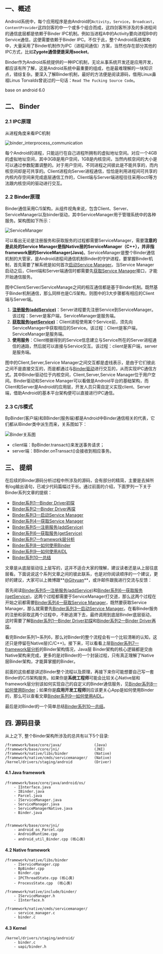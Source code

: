## 一、概述

Android系统中，每个应用程序是由Android的`Activity`，`Service`，`Broadcast`，`ContentProvider`这四剑客的中一个或多个组合而成，这四剑客所涉及的多进程间的通信底层都是依赖于Binder IPC机制。例如当进程A中的Activity要向进程B中的Service通信，这便需要依赖于Binder IPC。不仅于此，整个Android系统架构中，大量采用了Binder机制作为IPC（进程间通信）方案，当然也存在部分其他的IPC方式，比如**Zygote通信便是采用socket**。

Binder作为Android系统提供的一种IPC机制，无论从事系统开发还是应用开发，都应该有所了解，这是Android系统中最重要的组成，也是最难理解的一块知识点，错综复杂。要深入了解Binder机制，最好的方法便是阅读源码，借用Linux鼻祖Linus Torvalds曾说过的一句话：`Read The Fucking Source Code`。

base on android 6.0

## 二、 Binder

### 2.1 IPC原理

从进程角度来看IPC机制

![binder_interprocess_communication](binder.assets/binder_interprocess_communication.png)

每个Android的进程，只能运行在自己进程所拥有的虚拟地址空间。对应一个4GB的虚拟地址空间，其中3GB是用户空间，1GB是内核空间，当然内核空间的大小是可以通过参数配置调整的。对于用户空间，不同进程之间彼此是不能共享的，而内核空间却是可共享的。Client进程向Server进程通信，恰恰是利用进程间可共享的内核内存空间来完成底层通信工作的，Client端与Server端进程往往采用ioctl等方法跟内核空间的驱动进行交互。

### 2.2 Binder原理

Binder通信采用C/S架构，从组件视角来说，包含Client、Server、ServiceManager以及binder驱动，其中ServiceManager用于管理系统中的各种服务。架构图如下所示：

![ServiceManager](binder.assets/IPC-Binder.jpg)

可以看出无论是注册服务和获取服务的过程都需要ServiceManager，需要**注意的是此处的Service Manager是指Native层的ServiceManager（C++），并非指framework层的ServiceManager(Java)**。ServiceManager是整个Binder通信机制的大管家，是Android进程间通信机制Binder的守护进程，要掌握Binder机制，首先需要了解系统是如何首次[启动Service Manager](binder_sm_start_3.md)。当Service Manager启动之后，Client端和Server端通信时都需要先[获取Service Manager](get_sm_4.md)接口，才能开始通信服务。

图中Client/Server/ServiceManage之间的相互通信都是基于Binder机制。既然基于Binder机制通信，那么同样也是C/S架构，则图中的3大步骤都有相应的Client端与Server端。

1. **[注册服务(addService)](add_service_5.md)**：Server进程要先注册Service到ServiceManager。该过程：Server是客户端，ServiceManager是服务端。
2. **[获取服务(getService)](get_service_6.md)**：Client进程使用某个Service前，须先向ServiceManager中获取相应的Service。该过程：Client是客户端，ServiceManager是服务端。
3. **使用服务**：Client根据得到的Service信息建立与Service所在的Server进程通信的通路，然后就可以直接与Service交互。该过程：client是客户端，server是服务端。

图中的Client,Server,Service Manager之间交互都是虚线表示，是由于它们彼此之间不是直接交互的，而是都通过与[Binder驱动](binder-driver.md)进行交互的，从而实现IPC通信方式。其中Binder驱动位于内核空间，Client,Server,Service Manager位于用户空间。Binder驱动和Service Manager可以看做是Android平台的基础架构，而Client和Server是Android的应用层，开发人员只需自定义实现client、Server端，借助Android的基本平台架构便可以直接进行IPC通信。

### 2.3 C/S模式

BpBinder(客户端)和BBinder(服务端)都是Android中Binder通信相关的代表，它们都从IBinder类中派生而来，关系图如下：

![Binder关系图](binder.assets/Ibinder_classes.jpg)

- client端：BpBinder.transact()来发送事务请求；
- server端：BBinder.onTransact()会接收到相应事务。

## 三、 提纲

在后续的Binder源码分析过程中所涉及的源码，会有部分的精简，主要是去掉所有log输出语句，已减少代码篇幅过于长。通过前面的介绍，下面罗列一下关于Binder系列文章的提纲：

- [Binder系列1—Binder Driver初探](http://gityuan.com/2015/11/01/binder-driver/)
- [Binder系列2—Binder Driver再探](http://gityuan.com/2015/11/02/binder-driver-2/)
- [Binder系列3—启动Service Manager](http://gityuan.com/2015/11/07/binder-start-sm/)
- [Binder系列4—获取Service Manager](http://gityuan.com/2015/11/08/binder-get-sm/)
- [Binder系列5—注册服务(addService)](http://gityuan.com/2015/11/14/binder-add-service/)
- [Binder系列6—获取服务(getService)](http://gityuan.com/2015/11/15/binder-get-service/)
- [Binder系列7—framework层分析](http://gityuan.com/2015/11/21/binder-framework/)
- [Binder系列8—如何使用Binder](http://gityuan.com/2015/11/22/binder-use/)
- [Binder系列9—如何使用AIDL](http://gityuan.com/2015/11/23/binder-aidl/)
- [Binder系列10—总结](http://gityuan.com/2015/11/28/binder-summary/)

文章是从底层驱动往上层写的，这并不适合大家的理解，建议读者还是从上层往底层看。下面说说这个系列文章之间的彼此联系，也是对你阅读顺序的一个建议，更好的建议，大家可以上微博跟**[@Gityuan](http://weibo.com/gityuan)**，或许邮件跟我进行交流与反馈：

首先阅读[Binder系列5—注册服务(addService)](http://gityuan.com/2015/11/14/binder-add-service/)和[Binder系列6—获取服务(getService)](http://gityuan.com/2015/11/15/binder-get-service/)，这两个过程都需要于ServiceManager打交道，那么这两个过程在开始之前都需要[Binder系列4—获取Service Manager](http://gityuan.com/2015/11/08/binder-get-sm/)，既然要获取Service Manager，那么就需要先[Binder系列3—启动Service Manager](http://gityuan.com/2015/11/07/binder-start-sm/)。在看Binder服务的注册和获取这两个过程中，不断追溯下去，最终调用到底层Binder底层驱动，这时需要了解[Binder系列1—Binder Driver初探](http://gityuan.com/2015/11/01/binder-driver/)和[Binder系列2—Binder Driver再探](http://gityuan.com/2015/11/02/binder-driver-2/)。

看完Binder系列1~系列6，那么对Binder的整个流程会有一个比较清晰的认知，这还只是停留在Native层(C/C++)。接下来，可以看看上层[Binder系列7—framework层分析](http://gityuan.com/2015/11/21/binder-framework/)的Binder架构情况，Java层 Binder架构的核心逻辑都是交由Native架构来完成，更多的是对Binder的一个封装过程，只有真正理解了Native层Binder架构，才能算掌握的Binder。

前面的这些都是讲述Binder整个流程以及原理，再接下来你可能想要自己写一套Binder的C/S架构服务。如果你是**系统工程师**可能会比较关心Native层和framework层分别该如何实现自己的自定义的Binder通信服务，见[Binder系列8—如何使用Binder](http://gityuan.com/2015/11/22/binder-use/)；如果你是**应用开发工程师**则应该更关心App是如何使用Binder的，那么可以查看文章[Binder系列9—如何使用AIDL](http://gityuan.com/2015/11/23/binder-aidl/)。

最后是对Binder的一个简单总结[Binder系列10—总结](http://gityuan.com/2015/11/28/binder-summary/)。

## 四. 源码目录

从上之下, 整个Binder架构所涉及的总共有以下5个目录:

```
/framework/base/core/java/               (Java)
/framework/base/core/jni/                (JNI)
/framework/native/libs/binder            (Native)
/framework/native/cmds/servicemanager/   (Native)
/kernel/drivers/staging/android          (Driver)
```

#### 4.1 Java framework

```
/framework/base/core/java/android/os/  
    - IInterface.java
    - IBinder.java
    - Parcel.java
    - IServiceManager.java
    - ServiceManager.java
    - ServiceManagerNative.java
    - Binder.java  


/framework/base/core/jni/    
    - android_os_Parcel.cpp
    - AndroidRuntime.cpp
    - android_util_Binder.cpp (核心类)
```

#### 4.2 Native framework

```
/framework/native/libs/binder         
    - IServiceManager.cpp
    - BpBinder.cpp
    - Binder.cpp
    - IPCThreadState.cpp (核心类)
    - ProcessState.cpp  (核心类)

/framework/native/include/binder/
    - IServiceManager.h
    - IInterface.h

/framework/native/cmds/servicemanager/
    - service_manager.c
    - binder.c
```

#### 4.3 Kernel

```
/kernel/drivers/staging/android/
    - binder.c
    - uapi/binder.h
```